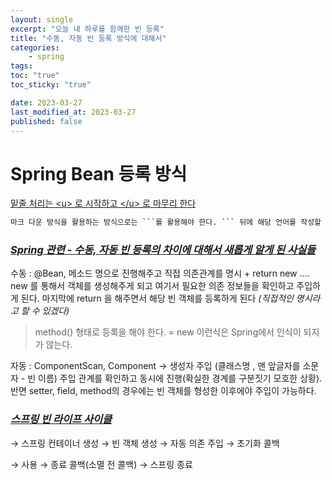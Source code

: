 ```yaml
---
layout: single
excerpt: "오늘 내 하루를 함께한 빈 등록"
title: "수동, 자동 빈 등록 방식에 대해서"
categories:
    - spring 
tags:
toc: "true"
toc_sticky: "true"

date: 2023-03-27
last_modified_at: 2023-03-27
published: false
--- 
```


# Spring Bean 등록 방식  
<u> 밑줄 처리는 \<u> 로 시작하고 \</u> 로 마무리 한다</u>  

```markdown
마크 다운 방식을 활용하는 방식으로는 ```를 활용해야 한다. ``` 뒤에 해당 언어를 작성할 줄 알아야 한다는 것이다 
```
### *<u>Spring 관련 - 수동, 자동 빈 등록의 차이에 대해서 새롭게 알게 된 사실들</u>*

수동 : @Bean, 메소드 명으로 진행해주고 직접 의존관계를 명시 + return new ….
new 를 통해서 객체를 생성해주게 되고 여기서 필요한 의존 정보들을 확인하고 주입하게 된다. 마지막에 return 을 해주면서 해당 빈 객체를 등록하게 된다 *(직접적인 명시라고 할 수 있겠다)*
> method() 형태로 등록을 해야 한다. = new 이런식은 Spring에서 인식이 되지가 않는다.

자동 : ComponentScan, Component → 생성자 주입 (클래스명 , 맨 앞글자를 소문자 - 빈 이름) 주입 관계를 확인하고 동시에 진행(확실한 경계를 구분짓기 모호한 상황). 반면 setter, field, method의 경우에는 빈 객체를 형성한 이후에야 주입이 가능하다. 

### *<u>스프링 빈 라이프 사이클</u>*

→ 스프링 컨테이너 생성 → 빈 객체 생성 → 자동 의존 주입 → 초기화 콜백 

→ 사용 → 종료 콜백(소멸 전 콜백) → 스프링 종료



